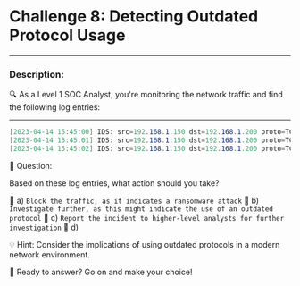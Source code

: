 # **Challenge 8: Detecting Outdated Protocol Usage**

---

### **Description:**

🔍 As a Level 1 SOC Analyst, you're monitoring the network traffic and find the following log entries:

---


```csharp
[2023-04-14 15:45:00] IDS: src=192.168.1.150 dst=192.168.1.200 proto=TCP sport=51000 dport=445 signature="ET POLICY SMBv1 Negotiate Protocol Request"
[2023-04-14 15:45:01] IDS: src=192.168.1.150 dst=192.168.1.200 proto=TCP sport=51000 dport=445 signature="ET POLICY SMBv1 Tree Connect AndX Request"
[2023-04-14 15:45:02] IDS: src=192.168.1.150 dst=192.168.1.200 proto=TCP sport=51000 dport=445 signature="ET POLICY SMBv1 NT Create AndX Request"
```

🤔 Question:

Based on these log entries, what action should you take?

🔘 a) ```Block the traffic, as it indicates a ransomware attack``` 🔘 b) ```Investigate further, as this might indicate the use of an outdated protocol``` 🔘 c) ```Report the incident to higher-level analysts for further investigation``` 🔘 d) ```        ```

💡 Hint: Consider the implications of using outdated protocols in a modern network environment.

🚀 Ready to answer? Go on and make your choice!